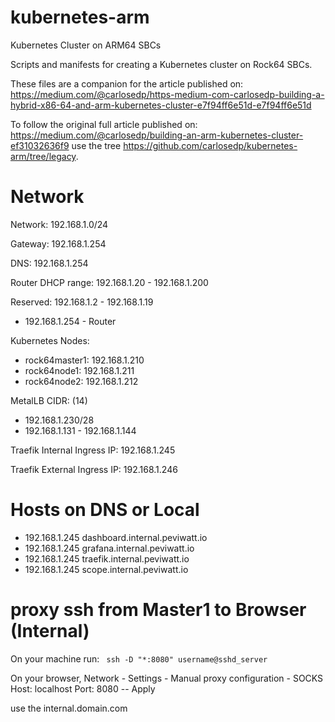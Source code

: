 # kubernetes-arm
Kubernetes Cluster on ARM64 SBCs

Scripts and manifests for creating a Kubernetes cluster on Rock64 SBCs.

These files are a companion for the article published on: https://medium.com/@carlosedp/https-medium-com-carlosedp-building-a-hybrid-x86-64-and-arm-kubernetes-cluster-e7f94ff6e51d-e7f94ff6e51d

To follow the original full article published on: https://medium.com/@carlosedp/building-an-arm-kubernetes-cluster-ef31032636f9 use the tree https://github.com/carlosedp/kubernetes-arm/tree/legacy.

# Network

Network: 192.168.1.0/24

Gateway: 192.168.1.254

DNS: 192.168.1.254

Router DHCP range: 192.168.1.20 - 192.168.1.200

Reserved: 192.168.1.2 - 192.168.1.19
- 192.168.1.254 - Router

Kubernetes Nodes:
- rock64master1: 192.168.1.210
- rock64node1: 192.168.1.211
- rock64node2: 192.168.1.212


MetalLB CIDR: (14)
- 192.168.1.230/28
- 192.168.1.131 - 192.168.1.144


Traefik Internal Ingress IP: 192.168.1.245

Traefik External Ingress IP: 192.168.1.246


# Hosts on DNS or Local
<!-- The configuration added to DNSMasq options on router: address=/.internal.domain.com/192.168.1.245 -->
<!-- - 192.168.1.245 application.internal.peviwatt.io -->
- 192.168.1.245 dashboard.internal.peviwatt.io
- 192.168.1.245 grafana.internal.peviwatt.io
- 192.168.1.245 traefik.internal.peviwatt.io
- 192.168.1.245 scope.internal.peviwatt.io
<!-- - 192.168.1.245 traefik-ext.internal.peviwatt.io -->
<!-- - 192.168.1.246 consul.internal.peviwatt.io -->
<!-- - 192.168.1.246 dashboard.cloud.peviwatt.io -->

# proxy ssh from Master1 to Browser (Internal)

   On your machine run: ` ssh -D "*:8080" username@sshd_server`
   
   On your browser, Network - Settings - Manual proxy configuration - SOCKS Host: localhost Port: 8080 -- Apply

   use the internal.domain.com

